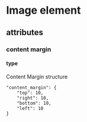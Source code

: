 # Image element

## attributes

### content margin

#### type
 
Content Margin structure

```
"content_margin": {
    "top": 10,
    "right": 10,
    "bottom": 10,
    "left": 10
}
```